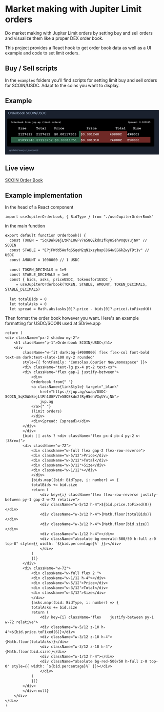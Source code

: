 # Market making with Jupiter Limit orders

Do market making with Jupiter Limit orders by setting buy and sell orders and visualize them like a proper DEX order book.

This project provides a React hook to get order book data as well as a UI example and code to set limit orders.

## Buy / Sell scripts

In the `examples` folders you'll find scripts for setting limit buy and sell orders for SCOIN/USDC. Adapt to the coins you want to display.

## Example
[![Order Book example](examples/SCOIN_USDC_Order_Book.png)](https://sdrive.app/scoin)

## Live view 
[SCOIN Order Book](https://sdrive.app/scoin)

## Example implementation

In the head of a React component
```
import useJupiterOrderbook, { BidType } from "./useJupiterOrderBook"
```

in the main function
```
export default function Orderbook() {
  const TOKEN = "5qKDWkBejLtRh1UGFV7e58QEkdn2fRyH5ehVXqUYujNW" // SCOIN
  const STABLE = "EPjFWdd5AufqSSqeM2qN1xzybapC8G4wEGGkZwyTDt1v" // USDC
  const AMOUNT = 1000000 // 1 USDC

  const TOKEN_DECIMALS = 1e9
  const STABLE_DECIMALS = 1e6
  const { bids, asks, priceUSDC, tokensfor1USDC }
     = useJupiterOrderbook(TOKEN, STABLE, AMOUNT, TOKEN_DECIMALS, STABLE_DECIMALS)

  let totalBids = 0
  let totalAsks = 0
  let spread = Math.abs(asks[0]?.price - bids[0]?.price).toFixed(6)
```

Then format the order book however you want. Here's an example formatting for USDC/SCOIN used at SDrive.app

```
return (
<div className="px-2 shadow my-2">
    <h1 className="p-1">Orderbook SCOIN/USDC</h1>
    <div
        className="w-fit dark:bg-[#000000] flex flex-col font-bold text-sm dark:text-slate-100 my-2 rounded"
        style={{ fontFamily: "Consolas,Courier New,monospace" }}>
        <div className="text-lg px-4 pt-2 text-xs">
        <div className="flex gap-2 justify-between">
            <div>
            Orderbook from{" "}
            <a className={linkStyle} target="_blank" 
                href="https://jup.ag/swap/USDC-SCOIN_5qKDWkBejLtRh1UGFV7e58QEkdn2fRyH5ehVXqUYujNW">
                jup.ag
            </a>{" "}
            (limit orders)
            </div>
            <div>Spread: {spread}</div>
        </div>
        </div>
        {bids || asks ? <div className="flex px-4 pb-4 py-2 w-[38rem]">
        <div className="w-72">
            <div className="w-full flex gap-2 flex-row-reverse">
            <div className="w-5/12">Price</div>
            <div className="w-3/12">Total</div>
            <div className="w-3/12">Size</div>
            <div className="w-1/12"></div>
            </div>
            {bids.map((bid: BidType, i: number) => {
            totalBids += bid.size
            return (
                <div key={i} className="flex flex-row-reverse justify-between py-1 gap-2 w-72 relative">
                <div className="w-5/12 h-4">${bid.price.toFixed(8)}</div>
                <div className="w-3/12 h-4">{Math.floor(totalBids)}</div>
                <div className="w-3/12 h-4">{Math.floor(bid.size)}</div>
                <div className="w-1/12 h-4"></div>
                <div className="absolute bg-emerald-500/50 h-full z-0 top-0" style={{ width: `${bid.percentage}%` }}></div>
                </div>
            )
            })}
        </div>
        <div className="w-72">
            <div className="w-full flex 2 ">
            <div className="w-1/12 h-4"></div>
            <div className="w-5/12">Price</div>
            <div className="w-3/12">Total</div>
            <div className="w-3/12">Size</div>
            </div>
            {asks.map((bid: BidType, i: number) => {
            totalAsks += bid.size
            return (
                <div key={i} className="flex 	justify-between py-1 w-72 relative">
                <div className="w-5/12 z-10 h-4">${bid.price.toFixed(6)}</div>
                <div className="w-3/12 z-10 h-4">{Math.floor(totalAsks)}</div>
                <div className="w-3/12 z-10 h-4">{Math.floor(bid.size)}</div>
                <div className="w-1/12 h-4"></div>
                <div className="absolute bg-red-500/50 h-full z-0 top-0" style={{ width: `${bid.percentage}%` }}></div>
                </div>
            )
            })}
        </div>
        </div>:null}
    </div>
</div>
)
```

